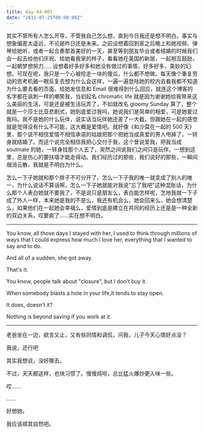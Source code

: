 ```yaml
---
title: day-44-001
date: "2011-07-25T00:00:00Z"
---
```


其实不管所有人怎么开导，不管我自己怎么想，直到今日我还是想不明白。事实与想象偏差太遥远，不论是昨日还是未来。之前设想着回到家之后晚上和她视频、弹琴给她听，或者一起合奏那首美好的一天，甚至等到朋友毕业或者结婚的时候我们会一起去给他们庆祝、给她看我家的样子，看看她在美国的新居，一起相互鼓励，一起朝梦想努力……设想着好多好多和她没有做过的事情，好多好多，美妙的幻想，可现在呢，我只是一个心被挖走一块的傻瓜，什么都不想做。每天像个重复劳动的思考机器一眼反复去想为什么会这样，一遍一遍登陆她的校内去看我都不知道为什么要去看的页面，给她发信息和 Email 很难得到什么回应，就连这个博客的名字都在讽刺一样的嘲笑我，当初起名 chromatic life 就是因为谢谢她给我带来这么美丽的生活，可是还是被生活玩弄了，不如就改名 gloomy Sunday 算了，整个就是一个莎士比亚悲剧式，她到底爱过我吗，她说我们是简单的相爱，可是她爱过我吗。我不是她的什么玩伴，说实话当玩伴她还差了一大截，但跟她在一起的感觉就是觉得没有什么不可能，这大概是爱情吧。就好像《和沙莫在一起的 500 天》里，那个说不相信爱情不相信承诺的姑娘把那个把她当成真爱的男人甩掉了，一转身就结婚了。而这个说完全相信我把心交付于我，这个曾说爱我，把我当成 soulmate 的她，一转身找那个人去了，突然之间说我们之间只是玩伴。一想到这里，总是伤心的要扶墙才能走得动。我们经历过的那些，我们说好的那些，一瞬间烟消云散，我就是不明白为什么。

怎么一下子她就和那个胖子不可分开了，怎么一下子我的唯一就变成了别人的唯一，为什么说话不算话啊，怎么一下子她就能对我说"忘了我吧"这种混账话，为什么那个人表白她就不要我了，不是说只是朋友么，表白能怎样呢，怎地我就一下子成了外人一样，本来她是我的不是么，我还有机会么，她会回来么，她会想清楚么，如果他们在一起她会幸福么，爱情到底是建立在共同的经历上还是是一种全新的双边关系，哎要疯了……实在想不明白。

---

You know, all those days I stayed with her, I used to think through millions of ways that I could express how much I love her, everything that I wanted to say and to do.

And all of a sudden, she got away.

That's it.

You know, people talk about "closure", but I don't buy it.

When somebody blasts a hole in your life,it tends to stay open.

It does, doesn't it?

Nothing is beyond saving if you work at it.

---

老爸坐在一边，欲言又止，又有些同情和调侃，问我，儿子今天心情好点没？

我说，还行吧

其实我想说，没好哪去。

不过，天天都这样，也快习惯了。慢慢炖呗，总比猛火爆炒更入味一些。

哎……

……

好想她。

我应该顺其自然吧。
